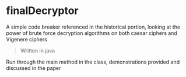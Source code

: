 # finalDecryptor

A simple code breaker referenced in the historical portion, looking at the power of brute force decryption algorithms on both caesar ciphers and Vigenere ciphers

> Written in java

Run through the main method in the class, demonstrations provided and discussed in the paper
